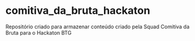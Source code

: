 # comitiva_da_bruta_hackaton
Repositório criado para armazenar conteúdo criado pela Squad Comitiva da Bruta para o Hackaton BTG
